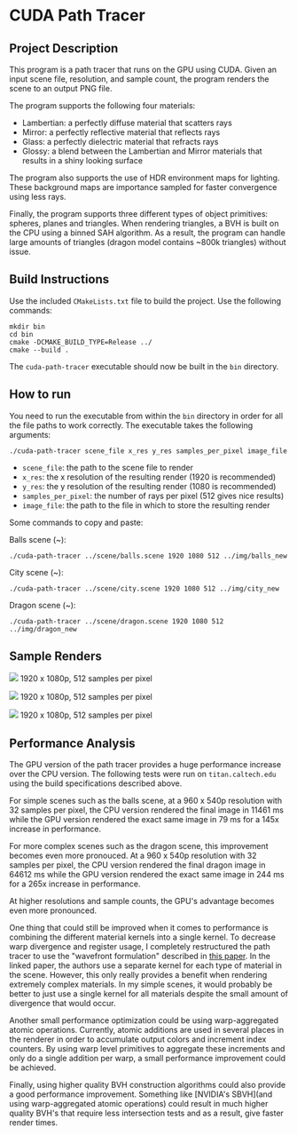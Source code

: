 # CUDA Path Tracer

## Project Description

This program is a path tracer that runs on the GPU using CUDA.  Given an input scene file, resolution, and sample count, the program renders the scene to an output PNG file.  

The program supports the following four materials:
* Lambertian: a perfectly diffuse material that scatters rays
* Mirror: a perfectly reflective material that reflects rays
* Glass: a perfectly dielectric material that refracts rays
* Glossy: a blend between the Lambertian and Mirror materials that results in a shiny looking surface

The program also supports the use of HDR environment maps for lighting.  These background maps are importance sampled for faster convergence using less rays.

Finally, the program supports three different types of object primitives: spheres, planes and triangles.  When rendering triangles, a BVH is built on the CPU using a binned SAH algorithm.  As a result, the program can handle large amounts of triangles (dragon model contains ~800k triangles) without issue. 

## Build Instructions

Use the included `CMakeLists.txt` file to build the project.  Use the following commands:
```
mkdir bin
cd bin
cmake -DCMAKE_BUILD_TYPE=Release ../
cmake --build .
```
The `cuda-path-tracer` executable should now be built in the `bin` directory.

## How to run

You need to run the executable from within the `bin` directory in order for all the file paths to work correctly.  The executable takes the following arguments:

`./cuda-path-tracer scene_file x_res y_res samples_per_pixel image_file`
* `scene_file`: the path to the scene file to render
* `x_res`: the x resolution of the resulting render (1920 is recommended)
* `y_res`: the y resolution of the resulting render (1080 is recommended)
* `samples_per_pixel`: the number of rays per pixel (512 gives nice results)
* `image_file`: the path to the file in which to store the resulting render

Some commands to copy and paste:

Balls scene (~):
```
./cuda-path-tracer ../scene/balls.scene 1920 1080 512 ../img/balls_new
```

City scene (~):
```
./cuda-path-tracer ../scene/city.scene 1920 1080 512 ../img/city_new
```

Dragon scene (~):
```
./cuda-path-tracer ../scene/dragon.scene 1920 1080 512 ../img/dragon_new
```

## Sample Renders
![](img/balls.png)
1920 x 1080p, 512 samples per pixel

![](img/city.png)
1920 x 1080p, 512 samples per pixel

![](img/dragon.png)
1920 x 1080p, 512 samples per pixel

## Performance Analysis

The GPU version of the path tracer provides a huge performance increase over the CPU version.  The following tests were run on `titan.caltech.edu` using the build specifications described above.   

For simple scenes such as the balls scene, at a 960 x 540p resolution with 32 samples per pixel, the CPU version rendered the final image in 11461 ms while the GPU version rendered the exact same image in 79 ms for a 145x increase in performance. 

For more complex scenes such as the dragon scene, this improvement becomes even more pronouced.  At a 960 x 540p resolution with 32 samples per pixel, the CPU version rendered the final dragon image in 64612 ms while the GPU version rendered the exact same image in 244 ms for a 265x increase in performance. 

At higher resolutions and sample counts, the GPU's advantage becomes even more pronounced.

One thing that could still be improved when it comes to performance is combining the different material kernels into a single kernel.  To decrease warp divergence and register usage, I completely restructured the path tracer to use the "wavefront formulation" described in [this paper](https://research.nvidia.com/sites/default/files/pubs/2013-07_Megakernels-Considered-Harmful/laine2013hpg_paper.pdf).  In the linked paper, the authors use a separate kernel for each type of material in the scene.  However, this only really provides a benefit when rendering extremely complex materials.  In my simple scenes, it would probably be better to just use a single kernel for all materials despite the small amount of divergence that would occur.

Another small performance optimization could be using warp-aggregated atomic operations.  Currently, atomic additions are used in several places in the renderer in order to accumulate output colors and increment index counters.  By using warp level primitives to aggregate these increments and only do a single addition per warp, a small performance improvement could be achieved.

Finally, using higher quality BVH construction algorithms could also provide a good performance improvement.  Something like [NVIDIA's SBVH](and using warp-aggregated atomic operations) could result in much higher quality BVH's that require less intersection tests and as a result, give faster render times.